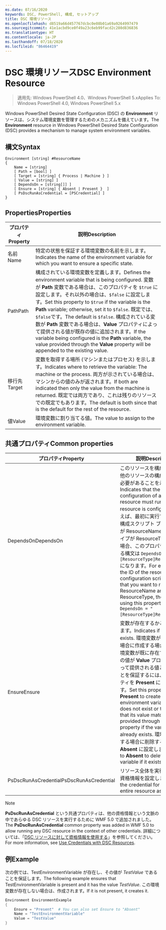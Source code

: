 ```yaml
---
ms.date: 07/16/2020
keywords: DSC, PowerShell, 構成, セットアップ
title: DSC 環境リソース
ms.openlocfilehash: d8519a66d457767dcbc0e08b01a69a9264997479
ms.sourcegitcommit: 41e1acbd9ce0f49a23c6eb99facd2c280d836836
ms.translationtype: HT
ms.contentlocale: ja-JP
ms.lasthandoff: 07/18/2020
ms.locfileid: "86464419"
---
```

# <a name="dsc-environment-resource"></a><span data-ttu-id="7aa1a-103">DSC 環境リソース</span><span class="sxs-lookup"><span data-stu-id="7aa1a-103">DSC Environment Resource</span></span>

> <span data-ttu-id="7aa1a-104">適用先: Windows PowerShell 4.0、Windows PowerShell 5.x</span><span class="sxs-lookup"><span data-stu-id="7aa1a-104">Applies To: Windows PowerShell 4.0, Windows PowerShell 5.x</span></span>

<span data-ttu-id="7aa1a-105">Windows PowerShell Desired State Configuration (DSC) の **Environment** リソースは、システム環境変数を管理するためのメカニズムを備えています。</span><span class="sxs-lookup"><span data-stu-id="7aa1a-105">The **Environment** resource in Windows PowerShell Desired State Configuration (DSC) provides a mechanism to manage system environment variables.</span></span>

## <a name="syntax"></a><span data-ttu-id="7aa1a-106">構文</span><span class="sxs-lookup"><span data-stu-id="7aa1a-106">Syntax</span></span>

```Syntax
Environment [string] #ResourceName
{
    Name = [string]
    [ Path = [bool] ]
    [ Target = [string] { Process | Machine } ]
    [ Value = [string] ]
    [ DependsOn = [string[]] ]
    [ Ensure = [string] { Absent | Present }  ]
    [ PsDscRunAsCredential = [PSCredential] ]
}
```

## <a name="properties"></a><span data-ttu-id="7aa1a-107">Properties</span><span class="sxs-lookup"><span data-stu-id="7aa1a-107">Properties</span></span>

|<span data-ttu-id="7aa1a-108">プロパティ</span><span class="sxs-lookup"><span data-stu-id="7aa1a-108">Property</span></span> |<span data-ttu-id="7aa1a-109">説明</span><span class="sxs-lookup"><span data-stu-id="7aa1a-109">Description</span></span> |
|---|---|
|<span data-ttu-id="7aa1a-110">名前</span><span class="sxs-lookup"><span data-stu-id="7aa1a-110">Name</span></span> |<span data-ttu-id="7aa1a-111">特定の状態を保証する環境変数の名前を示します。</span><span class="sxs-lookup"><span data-stu-id="7aa1a-111">Indicates the name of the environment variable for which you want to ensure a specific state.</span></span> |
|<span data-ttu-id="7aa1a-112">Path</span><span class="sxs-lookup"><span data-stu-id="7aa1a-112">Path</span></span> |<span data-ttu-id="7aa1a-113">構成されている環境変数を定義します。</span><span class="sxs-lookup"><span data-stu-id="7aa1a-113">Defines the environment variable that is being configured.</span></span> <span data-ttu-id="7aa1a-114">変数が **Path** 変数である場合は、このプロパティを `$true` に設定します。それ以外の場合は、`$false` に設定します。</span><span class="sxs-lookup"><span data-stu-id="7aa1a-114">Set this property to `$true` if the variable is the **Path** variable; otherwise, set it to `$false`.</span></span> <span data-ttu-id="7aa1a-115">既定では、 `$false`です。</span><span class="sxs-lookup"><span data-stu-id="7aa1a-115">The default is `$false`.</span></span> <span data-ttu-id="7aa1a-116">構成されている変数が **Path** 変数である場合は、**Value** プロパティによって提供される値が既存の値に追加されます。</span><span class="sxs-lookup"><span data-stu-id="7aa1a-116">If the variable being configured is the **Path** variable, the value provided through the **Value** property will be appended to the existing value.</span></span> |
|<span data-ttu-id="7aa1a-117">移行先</span><span class="sxs-lookup"><span data-stu-id="7aa1a-117">Target</span></span>| <span data-ttu-id="7aa1a-118">変数を取得する場所 (マシンまたはプロセス) を示します。</span><span class="sxs-lookup"><span data-stu-id="7aa1a-118">Indicates where to retrieve the variable: The machine or the process.</span></span> <span data-ttu-id="7aa1a-119">両方が示されている場合は、マシンからの値のみが返されます。</span><span class="sxs-lookup"><span data-stu-id="7aa1a-119">If both are indicated then only the value from the machine is returned.</span></span> <span data-ttu-id="7aa1a-120">既定では両方であり、これは残りのリソースでの既定でもあります。</span><span class="sxs-lookup"><span data-stu-id="7aa1a-120">The default is both since that is the default for the rest of the resource.</span></span> |
|<span data-ttu-id="7aa1a-121">値</span><span class="sxs-lookup"><span data-stu-id="7aa1a-121">Value</span></span> |<span data-ttu-id="7aa1a-122">環境変数に割り当てる値。</span><span class="sxs-lookup"><span data-stu-id="7aa1a-122">The value to assign to the environment variable.</span></span> |

## <a name="common-properties"></a><span data-ttu-id="7aa1a-123">共通プロパティ</span><span class="sxs-lookup"><span data-stu-id="7aa1a-123">Common properties</span></span>

|<span data-ttu-id="7aa1a-124">プロパティ</span><span class="sxs-lookup"><span data-stu-id="7aa1a-124">Property</span></span> |<span data-ttu-id="7aa1a-125">説明</span><span class="sxs-lookup"><span data-stu-id="7aa1a-125">Description</span></span> |
|---|---|
|<span data-ttu-id="7aa1a-126">DependsOn</span><span class="sxs-lookup"><span data-stu-id="7aa1a-126">DependsOn</span></span> |<span data-ttu-id="7aa1a-127">このリソースを構成する前に、他のリソースの構成を実行する必要があることを示します。</span><span class="sxs-lookup"><span data-stu-id="7aa1a-127">Indicates that the configuration of another resource must run before this resource is configured.</span></span> <span data-ttu-id="7aa1a-128">たとえば、最初に実行するリソース構成スクリプト ブロックの ID が ResourceName で、そのタイプが ResourceType である場合、このプロパティを使用する構文は `DependsOn = "[ResourceType]ResourceName"` になります。</span><span class="sxs-lookup"><span data-stu-id="7aa1a-128">For example, if the ID of the resource configuration script block that you want to run first is ResourceName and its type is ResourceType, the syntax for using this property is `DependsOn = "[ResourceType]ResourceName"`.</span></span> |
|<span data-ttu-id="7aa1a-129">Ensure</span><span class="sxs-lookup"><span data-stu-id="7aa1a-129">Ensure</span></span> |<span data-ttu-id="7aa1a-130">変数が存在するかどうかを示します。</span><span class="sxs-lookup"><span data-stu-id="7aa1a-130">Indicates if a variable exists.</span></span> <span data-ttu-id="7aa1a-131">環境変数が存在しない場合に作成する場合、または環境変数が既に存在する場合にその値が **Value** プロパティによって提供される値と一致することを保証するには、このプロパティを **Present** に設定します。</span><span class="sxs-lookup"><span data-stu-id="7aa1a-131">Set this property to **Present** to create the environment variable if it does not exist or to ensure that its value matches what is provided through the **Value** property if the variable already exists.</span></span> <span data-ttu-id="7aa1a-132">環境変数が存在する場合に削除するには、**Absent** に設定します。</span><span class="sxs-lookup"><span data-stu-id="7aa1a-132">Set it to **Absent** to delete the variable if it exists.</span></span> |
|<span data-ttu-id="7aa1a-133">PsDscRunAsCredential</span><span class="sxs-lookup"><span data-stu-id="7aa1a-133">PsDscRunAsCredential</span></span> |<span data-ttu-id="7aa1a-134">リソース全体を実行するための資格情報を設定します。</span><span class="sxs-lookup"><span data-stu-id="7aa1a-134">Sets the credential for running the entire resource as.</span></span> |

> [!NOTE]
> <span data-ttu-id="7aa1a-135">**PsDscRunAsCredential** という共通プロパティは、他の資格情報という文脈の中であらゆる DSC リソースを実行するために WMF 5.0 で追加されました。</span><span class="sxs-lookup"><span data-stu-id="7aa1a-135">The **PsDscRunAsCredential** common property was added in WMF 5.0 to allow running any DSC resource in the context of other credentials.</span></span> <span data-ttu-id="7aa1a-136">詳細については、「[DSC リソースに対して資格情報を使用する](../../../configurations/runasuser.md)」を参照してください。</span><span class="sxs-lookup"><span data-stu-id="7aa1a-136">For more information, see [Use Credentials with DSC Resources](../../../configurations/runasuser.md).</span></span>

## <a name="example"></a><span data-ttu-id="7aa1a-137">例</span><span class="sxs-lookup"><span data-stu-id="7aa1a-137">Example</span></span>

<span data-ttu-id="7aa1a-138">次の例では、TestEnvironmentVariable が存在し、その値が _TestValue_ であることを保証します。</span><span class="sxs-lookup"><span data-stu-id="7aa1a-138">The following example ensures that TestEnvironmentVariable is present and it has the value _TestValue_.</span></span> <span data-ttu-id="7aa1a-139">この環境変数が存在しない場合は、作成されます。</span><span class="sxs-lookup"><span data-stu-id="7aa1a-139">If it is not present, it creates it.</span></span>

```powershell
Environment EnvironmentExample
{
    Ensure = "Present"  # You can also set Ensure to "Absent"
    Name = "TestEnvironmentVariable"
    Value = "TestValue"
}
```
